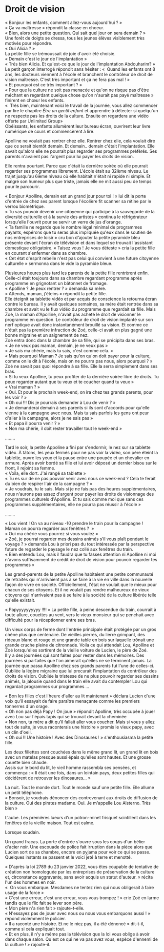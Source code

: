 # Droit de vision


« Bonjour les enfants, comment allez-vous aujourd'hui ? »  
« Ça va maîtresse » répondit la classe en choeur.   
« Bien, alors une petite question. Qui sait quel jour on sera demain ? »  
Une forêt de doigts se dressa, tous les jeunes élèves visiblement très motivés pour répondre.  
« Oui Alicia ? »  
La petite fille se trémoussait de joie d'avoir été choisie.   
« Demain c'est le jour de l'implantation »  
« Trés bien Alicia. Et qu'est-ce que le jour de l'implantation Abdouharim? »  
Le petit garçon interrogé répondit sans hésiter : «  Quand les enfants ont 8 ans, les docteurs viennent à l'école et branchent le contrôleur de droit de vision maîtresse. C'est très important et ça ne fera pas mal ! »  
« Et pourquoi est ce très important ? »  
« Pour que la culture ne soit pas menacée et qu'on ne risque pas d'être méchant en regardant quelque chose qu'on n'aurait pas payé maîtresse » finirent en chœur les enfants.  
«  Très bien, maintenant voici le travail de la journée, vous allez commencer par lire le chapitre *Être un gentil enfant* et apprendre à détecter si quelqu'un ne respecte pas les droits de la culture. Ensuite on regardera une vidéo offerte par Unlimited Group»  
Obéissants, les enfants allumèrent leur bureau écran, ouvrirent leur livre numérique de cours  et commencèrent à lire.   

Apolline ne voulait pas rentrer chez elle. Rentrer chez elle, cela voulait dire que ce serait bientôt demain. Et demain.. demain c'était l'implantation. Elle savait qu'alors elle ne pourrait plus regarder ses programmes préférés. Ses parents n'avaient pas l'argent pour lui payer les droits de vision.  

Elle rentra pourtant. Parce que c'était la dernière soirée où elle pourrait regarder ses programmes librement. L'école était au 32ième niveau. Le trajet jusqu'au 6ième niveau où elle habitait n'était ni rapide ni simple. Et malgré son humeur plus que triste, jamais elle ne mit aussi peu de temps pour le parcourir.

« Bonjour Apolline, demain est un grand jour pour toi ! » lui dit la porte d'entrée de chez ses parent lorsque l'écolière fit scanner sa rétine par le verrou biométrique.   
« Tu vas pouvoir devenir une citoyenne qui participe à la sauvegarde de la diversité culturelle et à la survie des artistes » continua le réfrigérateur lorsqu'elle l'ouvrit pour se servir un verre de jus d'orange.   
« Ta famille ne regarde que le nombre légal minimal de programmes payants, espérons que tu seras plus impliquée qu'eux dans le soutien de nos entreprises de loisir » cru bon d'ajouter  la petite pyramide bleu présente devant l'écran de télévision et dans lequel se trouvait l'assistant domestique obligatoire.
« Taisez vous ! Je vous déteste » cria la petite fille en courant s'enfermer dans sa chambre.  
« Cet état d'esprit rebelle n'est pas celui qui convient à une future citoyenne culturelle » sermonna dans le vide la pyramide bleue.   

Plusieures heures plus tard les parents de la petite fille rentrèrent enfin. Celle-ci était toujours dans sa chambre regardant programme après programme en grignotant un bâtonnet de fromage.   
« Apolline ? Je peux rentrer ? » demanda sa mère.   
« Attends, maman, j'éteins » répondit la petite fille.   
Elle éteignit sa tablette vidéo et par acquis de conscience la retourna écran contre le bureau. Il y avait quelques semaines, sa mère était rentrée dans sa chambre et avait vu le flux vidéo du programme que regardait sa fille. Mais Zoé, la maman d'Apolline, n'avait pas acheté le droit de visionner le programme en question. Le contrôleur de droit de vision implanté sur son nerf optique avait donc instantanément brouillé sa vision. Et comme ce n'était pas la première infraction de Zoé, celle-ci avait en plus gagné une bonne migraine et un saignement de nez.   
Zoé entra donc dans la chambre de sa fille, qui se précipita dans ses bras.   
« Je ne veux pas maman, demain, je ne veux pas »  
« Je sais ma chérie, mais tu sais, c'est comme cela. »  
« Mais pourquoi Maman ? Je sais qu'on qu'on doit payer pour la culture, comme on le dit à l'école, mais on ne pourra pas nous, alors pourquoi ? »  
Zoé ne savait pas quoi répondre à sa fille. Elle la serra simplement dans ses bras.  
« Si tu veux Apolline, tu peux profiter de ta dernière soirée libre de droits. Tu peux regarder autant que tu veux et te coucher quand tu veux »  
« Vrai maman ? »  
« Oui. Et pour le prochain week-end, on ira chez tes grands parents, pour les voir ? »  
« Oh oui !!! Dis je pourrais demander à Lou de venir ? »  
« Je demanderai demain à ses parents si ils sont d'accords pour qu'elle vienne à la campagne avec nous. Mais tu sais parfois les gens ont peur d'aller à la campagne, alors je ne sais pas »  
« Et papa il pourra venir ? »  
« Non ma chérie, il doit rester travailler tout le week-end »  

….....  

Tard le soir, la petite Appoline a fini par s'endormir, le nez sur sa tablette vidéo. À tâtons, les yeux fermés pour ne pas voir la vidéo, son père éteint la tablette, ouvre les yeux et la pause entre une poupée et un chevalier en armure. Après avoir bordé sa fille et lui avoir déposé un dernier bisou sur le front, il rejoint sa femme.  
« Voila, elle dort. J'ai rangé sa tablette »  
« Tu es sur de ne pas pouvoir venir avec nous ce week-end ? Cela te ferait du bien de respirer l'air de la campagne ? »  
« Je voudrais, tu le sais. Mais si je ne fais pas des heures supplémentaires, nous n'aurons pas assez d'argent pour payer les droits de visionnage des programmes culturels d'Apolline. Et tu sais comme moi que sans ces programmes supplémentaires, elle ne pourra pas réussir à l'école »  

….....  

« Lou vient ! On va au niveau -10 prendre le train pour la campagne ! Maman on pourra regarder aux fenêtres ?  »  
« Oui ma chérie vous pourrez si vous voulez »  
« Zoé, je pourrai regarder mes dessins animés s'il vous plaît pendant le voyage ? » demanda Lou à priori pas du tout intéressée par la perspective future de regarder le paysage le nez collé aux fenêtres du train.   
« Bien entendu Lou, mais il faudra que tu fasses attention ni Apolline ni moi n'avons suffisamment de crédit de droit de vision pour pouvoir regarder tes programmes »  

Les grand-parents de la petite Apolline habitaient une petite communauté de retraités qui n'arrivaient pas à se faire à la vie en ville dans la nouvelle façon de vivre en société. Officiellement, l'état ne voulait que le mieux pour chacun de ses citoyens. Et il ne voulait pas rendre malheureux de vieux citoyens qui n'arrivaient pas à se faire à la société de la culture libérée telle qu'elle existait.   

« Papyyyyyyyyyy !!!! » La petite fille, à peine descendue du train, courrait à toute allure, couettes au vent, vers le vieux monsieur qui se penchait avec difficulté pour la réceptionner entre ses bras.

Un vieux corps de ferme dont l'entrée principale était protégée par un gros chêne plus que centenaire. De vieilles pierres, du lierre grimpant, des rideaux blanc et rouge et une grande table en bois sur laquelle trônait une grande cruche pleine de citronnade. Voila ce qui attendait Lou, Apolline et Zoé lorsqu'elles sortirent de la vieille voiture de Lucien, le père de Zoé.   
Il y a des journées qui sont faites pour rester dans les mémoires. Des journées si parfaites que l'on aimerait qu'elles ne se terminent jamais. La journée que passa Apolline chez ses grands parents fut l'une de celles-ci.   
Oubliée la légère migraine que lui procurait l'implantation du contrôleur des droits de vision. Oubliée la tristesse de ne plus pouvoir regarder ses dessins animés, la jalousie quand dans le train elle avait du contempler Lou qui regardait programmes sur programmes …

« Bon les filles c'est l'heure d'aller au lit maintenant » déclara Lucien d'une voix qu'il essayait de faire paraître menaçante comme les premiers tonnerres d'un orage.   
« Oh non pas déjà Papy ! On joue » répondit Apolline, très occupée à jouer avec Lou sur l'épais tapis qui se trouvait devant la cheminée  
« Non non, ta mère a dit qu'il fallait aller vous coucher. Mais si vous y allez tout de suite, je vous raconterais une histoire » promis le vieux papy, avec un clin d'oeil.   
« Oh oui !! Une histoire ! Avec des Dinosaures ! » s'enthousiasma la petite fille.   

Les deux fillettes sont couchées dans le même grand lit, un grand lit en bois avec un matelas presque aussi épais qu'elles sont hautes. Et une grosse couette bien chaude.   
Assis sur le bord du lit, le vieil homme rassembla ses pensées, et commença :
« Il était une fois, dans un lointain pays, deux petites filles qui décidèrent de retrouver les dinosaures... »  

La nuit. Tout le monde dort. Tout le monde sauf une petite fille. Elle allume un petit téléphone.   
« Bonsoir, je voudrais dénoncer des contrevenant aux droits de diffusion de la culture. Oui des pirates madame. Oui. Je m'appelle Lou Alsterno. Très bien »  

L'aube. Les premières lueurs d'un potron-minet frisquet scintillent dans les fenêtres de la vieille maison. Tout est calme.   

Lorsque soudain.   

Un grand fracas. La porte d'entrée s'ouvre sous les coups d'un bélier d'acier noir. Une escouade de police fait irruption dans la pièce alors que Lucien sort de sa chambre, encore en pyjama pour voir ce qui se passe. Quelques instants se passent et le voici jeté à terre et menotté.  

« D'après la loi 2789 du 23 janvier 2022, vous êtes coupable de tentative de création non homologuée par les entreprises de préservation de la culture et, circonstance aggravante, sans avoir acquis un statut d'auteur. » récita l'un des hommes en noir.   
«  On vous embarque. Mesdames ne tentez rien qui nous obligerait à faire usage de la force »  
« C'est une erreur, c'est une erreur, vous vous trompez ! » crie Zoé en larme tandis que le flic fait se lever son père.   
« Mon père n'a rien fait » rajoute-t-elle.  
« N'essayez pas de jouer avec nous ou nous vous embarquons aussi ! » répond violemment le policier.  
« Il a raconté une histoire. Et ne le niez pas, il a été dénoncé » dit-t-il, comme si cela expliquait tout.   
« Et en plus, il n'y a même pas la télévision que la loi vous oblige à avoir dans chaque salon. Qu'est ce qui ne va pas avez vous, espèce d'ennemi de la culture ! » rajoute-il.   

